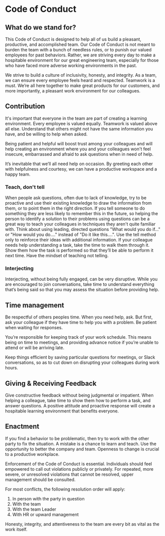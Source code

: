 # Code of Conduct

## What do we stand for?
This Code of Conduct is designed to help all of us build a pleasant, productive, and accomplished team. Our Code of Conduct is not meant to burden the team with a bunch of needless rules, or to punish our valued employees for past behaviors. Rather, we are striving every day to make a hospitable environment for our great engineering team, especially for those who have faced more adverse working environments in the past.

We strive to build a culture of inclusivity, honesty, and integrity. As a team, we can ensure every employee feels heard and respected. Teamwork is a must. We’re all here together to make great products for our customers, and more importantly, a pleasant work environment for our colleagues.

## Contribution
It's important that everyone in the team are part of creating a learning environment.
Every employee is valued equally. Teamwork is valued above all else. Understand that others might not have the same information you have, and be willing to help when asked.

Being patient and helpful will boost trust among your colleagues and will help creating an environment where you and your colleagues won't feel insecure, embarrassed and afraid to ask questions when in need of help.

It’s inevitable that we’ll all need help on occasion. By greeting each other with helpfulness and courtesy, we can have a productive workspace and a happy team.

### Teach, don't tell
When people ask questions, often due to lack of knowledge, try to be proactive and use their existing knowledge to draw the information from them, or to point them in the right direction. 
If you tell someone to do something they are less likely to remember this in the future, so helping the person to identify a solution to their problems using questions can be a great way to teach your colleagues in techniques they aren't quite familiar with. 
Think about using leading, directed questions "What would you do if..." or "How would you do...." instead of "Do it like this....". 
Use the tell method only to reinforce their ideas with additional information. If your colleague needs help understanding a task, take the time to walk them through it. 
Show them how the task is performed so that they’ll be able to perform it next time. Have the mindset of teaching not telling.

### Interjecting
Interjecting, without being fully engaged, can be very disruptive. While you are encouraged to join conversations, take time to understand everything that’s being said so that you may assess the situation before providing help.

## Time management
Be respectful of others peoples time. When you need help, ask. But first, ask your colleague if they have time to help you with a problem. Be patient when waiting for responses.

You’re responsible for keeping track of your work schedule. This means being on time to meetings, and providing advance notice if you’re unable to attend or will be arriving late.

Keep things efficient by saving particular questions for meetings, or Slack conversations, so as to cut down on disrupting your colleagues during work hours. 

## Giving & Receiving Feedback
Give constructive feedback without being judgmental or impatient. When helping a colleague, take time to show them how to perform a task, and answer questions. A positive attitude and proactive response will create a hospitable learning environment that benefits everyone.

## Enactment
If you find a behavior to be problematic, then try to work with the other party to fix the situation. A mistake is a chance to learn and teach. Use the opportunity to better the company and team. Openness to change is crucial to a productive workplace.

Enforcement of the Code of Conduct is essential. Individuals should feel empowered to call out violations publicly or privately. For repeated, more severe, or unresolved violations that cannot be resolved, upper management should be consulted.

For most conflicts, the following resolution order will apply:

1. In person with the party in question
2. With the team
3. With the team Leader
4. With HR or upward management

Honesty, integrity, and attentiveness to the team are every bit as vital as the work itself.
